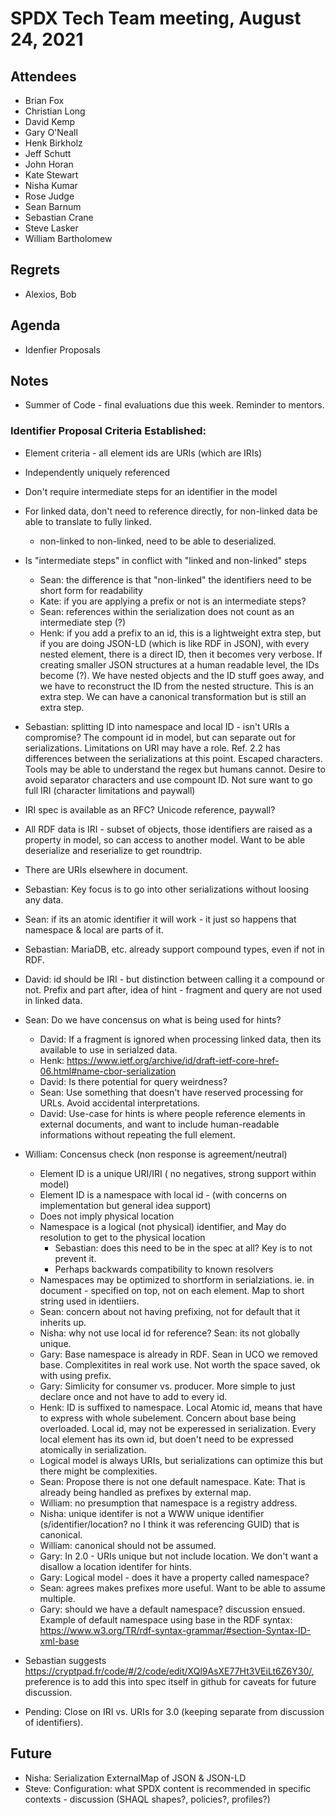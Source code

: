 # SPDX Tech Team meeting,  August 24, 2021

## Attendees

* Brian Fox
* Christian Long
* David Kemp
* Gary O'Neall
* Henk Birkholz
* Jeff Schutt
* John Horan
* Kate Stewart
* Nisha Kumar
* Rose Judge
* Sean Barnum
* Sebastian Crane
* Steve Lasker
* William Bartholomew

## Regrets
* Alexios, Bob

## Agenda

* Idenfier Proposals

## Notes

* Summer of Code - final evaluations due this week.   Reminder to mentors.

### Identifier Proposal Criteria Established:
* Element criteria - all element ids are URIs (which are IRIs)
* Independently uniquely referenced
* Don't require intermediate steps for an identifier in the model
* For linked data, don't need to reference directly,  for non-linked data be able to translate to fully linked.
  * non-linked to non-linked, need to be able to deserialized.
* Is "intermediate steps" in conflict with "linked and non-linked" steps
    * Sean: the difference is that "non-linked" the identifiers need to be short form for readability
    * Kate: if you are applying a prefix or not is an intermediate steps?
    * Sean: references within the serialization does not count as an intermediate step (?)
    * Henk: if you add a prefix to an id, this is a lightweight extra step, but if you are doing JSON-LD (which is like RDF in JSON), with every nested element, there is a direct ID, then it becomes very verbose. If creating smaller JSON structures at a human readable level, the IDs become (?). We have nested objects and the ID stuff goes away, and we have to reconstruct the ID from the nested structure. This is an extra step. We can have a canonical transformation but is still an extra step.
* Sebastian: splitting ID into namespace and local ID - isn't URIs a compromise?   The compount id in model, but can separate out for serializations.   Limitations on URI may have a role.   Ref. 2.2 has differences between the serializations at this point.   Escaped characters. Tools may be able to understand the regex but humans cannot. Desire to avoid separator characters and use compount ID.  Not sure want to go full IRI (character limitations and paywall)
* IRI spec is available as an RFC?   Unicode reference, paywall?
* All RDF data is IRI - subset of objects,  those identifiers are raised as a property in model, so can access to another model.   Want to be able deserialize and reserialize to get roundtrip.
* There are URIs elsewhere in document.
* Sebastian: Key focus is to go into other serializations without loosing any data.
* Sean: if its an atomic identifier it will work - it just so happens that namespace & local are parts of it.
* Sebastian:  MariaDB, etc. already support compound types, even if not in RDF.
* David:  id should be IRI - but distinction between calling it a compound or not.   Prefix and part after,  idea of hint - fragment and query are not used in linked data.
* Sean:  Do we have concensus on what is being used for hints?
  * David:  If a fragment is ignored when processing linked data,  then its available to use in serialzed data.
  * Henk:  https://www.ietf.org/archive/id/draft-ietf-core-href-06.html#name-cbor-serialization
  * David: Is there potential for query weirdness?
  * Sean: Use something that doesn't have reserved processing for URLs.   Avoid accidental interpretations.
  * David: Use-case for hints is where people reference elements in external documents, and want to include human-readable informations without repeating the full element.
* William: Concensus check (non response is agreement/neutral)
  * Element ID is a unique URI/IRI  ( no negatives, strong support within model)
  * Element ID is a namespace with local id - (with concerns on implementation but general idea support)
   * Does not imply physical location
  * Namespace is a logical (not physical) identifier,  and May do resolution to get to the physical location
    * Sebastian: does this need to be in the spec at all?   Key is to not prevent it.
    * Perhaps backwards compatibility to known resolvers
  * Namespaces may be optimized to shortform in serialziations.   ie. in document - specified on top, not on each element.   Map to short string used in identiiers.
  * Sean: concern about not having prefixing, not for default that it inherits up.
  * Nisha:  why not use local id for reference?   Sean: its not globally unique.
  * Gary:  Base namespace is already in RDF.   Sean in UCO we removed base.   Complexitites in real work use.   Not worth the space saved,  ok with using prefix.
  * Gary:  Simlicity for consumer vs. producer.   More simple to just declare once and not have to add to every id.
  * Henk:  ID is suffixed to namespace.   Local Atomic id, means that have to express with whole subelement.  Concern about base being overloaded.   Local id, may not be experessed in serialization.   Every local element has its own id, but doen't need to be expressed atomically in serialization.
  * Logical model is always URIs,  but serializations can optimize this but there might be complexities.
  * Sean: Propose there is not one default namespace.   Kate:  That is already being handled as prefixes by external map.
  * William:  no presumption that namespace is a registry address.
  * Nisha:  unique identifer is not a WWW unique identifier (s/identifier/location? no I think it was referencing GUID) that is canonical.
  * William:  canonical should not be assumed.
  * Gary:  In 2.0 - URIs unique but not include location.   We don't want a disallow a location identifer for hints.
  * Gary:  Logical model - does it have a property called namespace?
  * Sean:  agrees makes prefixes more  useful.   Want to be able to assume multiple.
  * Gary:  should we have a default namespace?   discussion ensued.  Example of default namespace using base in the RDF syntax: https://www.w3.org/TR/rdf-syntax-grammar/#section-Syntax-ID-xml-base

*  Sebastian suggests https://cryptpad.fr/code/#/2/code/edit/XQl9AsXE77Ht3VEiLt6Z6Y30/,  preference is to add this into spec itself in github for caveats for future discussion.


* Pending:   Close on IRI vs. URIs for 3.0 (keeping separate from discussion of identifiers).

## Future
* Nisha:  Serialization ExternalMap of JSON & JSON-LD
* Steve:  Configuration:  what SPDX content is recommended in specific contexts - discussion (SHAQL shapes?, policies?, profiles?)

